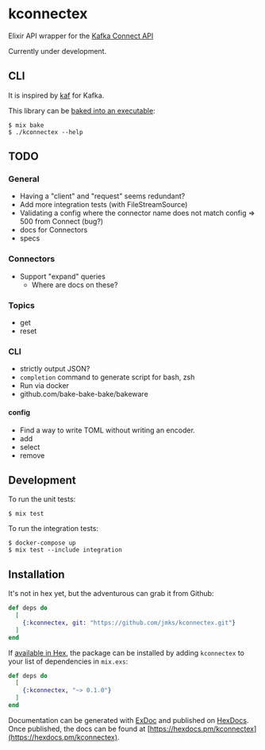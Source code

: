 # kconnectex

Elixir API wrapper for the [Kafka Connect API](https://docs.confluent.io/platform/current/connect/references/restapi.html)

Currently under development.

## CLI

It is inspired by [kaf](https://github.com/birdayz/kaf) for Kafka.

This library can be [baked into an executable](https://github.com/bake-bake-bake/bakeware):

```
$ mix bake
$ ./kconnectex --help
```

## TODO

### General
* Having a "client" and "request" seems redundant?
* Add more integration tests (with FileStreamSource)
* Validating a config where the connector name does not match config => 500 from Connect (bug?)
* docs for Connectors
* specs

### Connectors
* Support "expand" queries
  * Where are docs on these?

### Topics
* get
* reset

### CLI
* strictly output JSON?
* `completion` command to generate script for bash, zsh
* Run via docker
* github.com/bake-bake-bake/bakeware

#### config

* Find a way to write TOML without writing an encoder.
* add
* select
* remove

## Development

To run the unit tests:

```
$ mix test
```

To run the integration tests:

```
$ docker-compose up
$ mix test --include integration
```

## Installation

It's not in hex yet, but the adventurous can grab it from Github:

```elixir
def deps do
  [
    {:kconnectex, git: "https://github.com/jmks/kconnectex.git"}
  ]
end
```

If [available in Hex](https://hex.pm/docs/publish), the package can be installed
by adding `kconnectex` to your list of dependencies in `mix.exs`:

```elixir
def deps do
  [
    {:kconnectex, "~> 0.1.0"}
  ]
end
```

Documentation can be generated with [ExDoc](https://github.com/elixir-lang/ex_doc)
and published on [HexDocs](https://hexdocs.pm). Once published, the docs can
be found at [https://hexdocs.pm/kconnectex](https://hexdocs.pm/kconnectex).
